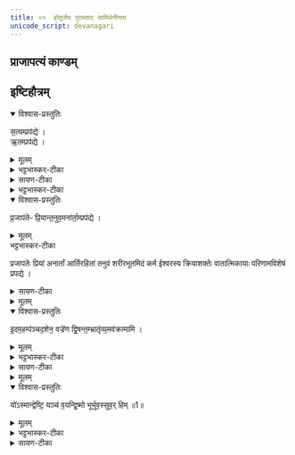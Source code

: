 ```yaml
---
title: ०१  होतुर्जपः पुरस्तात् सामिधेनीनाम्
unicode_script: devanagari
---
```

## प्राजापत्यं काण्डम्
## इष्टिहौत्रम्
<details open><summary>विश्वास-प्रस्तुतिः</summary>

स॒त्यम्प्रप॑द्ये ।  
ऋ॒तम्प्रप॑द्ये ।  
</details>

<details><summary>मूलम्</summary>

स॒त्यम्प्रप॑द्ये ।  
ऋ॒तम्प्रप॑द्ये ।  
</details>

<details><summary>भट्टभास्कर-टीका</summary>

1अथ इष्टिहौत्रमारभ्यते । प्राजापत्यं काण्डम् । तत्र पुरस्तात्सामिधेनीनां होता अन्तराऽऽहवनीयमुत्करं च प्रतीचीनं गच्छम् जपति - सत्यं प्रपद्य इत्यादि ॥ वाचिकं तथात्वं सत्यं, मानसं तथात्वं ऋतं, द्विप्रकारमोघत्वरहितं यज्ञं यथातथा वा इदं कर्म प्रपद्ये आरभे ।  
अ॒मृत॒म्प्रप॑द्ये ।  
</details>

<details><summary>सायण-टीका</summary>

कल्पः (ल्पे) पुरस्तात् सामिधेनीनां होत्य् उपक्रम्यान्तराऽऽहवनीयम् उत्करं च प्रतीचीनं गच्छञ् जपति कं प्रपद्ये तं प्रपद्य इत्य् आदिकम् उक्त्वा सत्यं प्रपद्य इति वेति पक्षान्तरम् उक्तम्। तत्-पाठस् तु-  

> सत्यं प्रपद्ये।  
> ऋतं प्रपद्ये ऽमृतं प्रपद्ये।  
> प्रजापतेः प्रिवां तनुवम् अनार्तां प्रपद्ये।  
> इदम् अहं पञ्चदशेन वज्रेण।  
> द्विषन्तं भ्रातृव्यम् अवक्रामाभि।  
> यो ऽस्मान् द्वेष्टि।  
> यं च वयं द्विष्मः।  
> भूर् भुवः सुवः।  
> हिम् (ब्रा. का. ३ प्र. ५ अ. १) 

इति। 
सत्यं यथार्थ-भूतम् इदं कर्म प्रपद्ये प्रारभे। अस्मिन् कर्मणि वाचिको ऽपराधो मा भूद् इत्य् अर्थः। मनसा चिन्त्यमानम् अप्य् ऋतं यथा भवति तथा प्रपद्ये। मानसो ऽप्य् अपराधो मा भूद् इत्य् अर्थः। अमृतत्व-हेतु-भूतम् इदं कर्म प्रपद्ये। अनेन कर्मणा देवत्वं प्राप्यताम् इत्य् अर्थः।
</details>


<details><summary>भट्टभास्कर-टीका</summary>

अमृतं अमृतत्वहेतुः यथातथा प्रपद्ये ।  
</details>


<details open><summary>विश्वास-प्रस्तुतिः</summary>

प्र॒जाप॑तेᳶ प्रि॒यान्त॒नुव॒मना॑र्ता॒म्प्रप॑द्ये ।  
</details>

<details><summary>मूलम्</summary>

प्र॒जाप॑तेᳶ प्रि॒यान्त॒नुव॒मना॑र्ता॒म्प्रप॑द्ये ।  
</details>

<summary>भट्टभास्कर-टीका</summary>

प्रजापतेः प्रियां अनार्तां आर्तिरहितां तनुवं शरीरभूतमिदं कर्म ईश्वरस्य क्रियाशक्तेः वातात्मिकायाः परिणामविशेषं प्रपद्ये ।  
</details>

<details><summary>सायण-टीका</summary>

देवेष्व् अप्य् आर्ति-रहितां प्रजापतेः प्रियां तनुवं प्रजापति-शरीरम् इदं कर्म प्रपद्ये।
</details>

<details><summary>मूलम्</summary>

इ॒दम॒हम्प॑ञ्चद॒शेन॒ वज्रे॑ण ।  
द्वि॒षन्त॒म्भ्रातृ॑व्य॒मव॑क्रामामि ।  
</details>

<details open><summary>विश्वास-प्रस्तुतिः</summary>

इ॒दम॒हम्प॑ञ्चद॒शेन॒ वज्रे॑ण द्वि॒षन्त॒म्भ्रातृ॑व्य॒मव॑क्रामामि ।  
</details>

<details><summary>मूलम्</summary>

इ॒दम॒हम्प॑ञ्चद॒शेन॒ वज्रे॑ण द्वि॒षन्त॒म्भ्रातृ॑व्य॒मव॑क्रामामि ।  
</details>

<details><summary>भट्टभास्कर-टीका</summary>

यस्मादेवं तस्मात्, इदमिति क्रियाविशेषणम् । पञ्चदशेन पञ्चदशस्तोमसदृशेन पञ्चदशधारेण वज्रेण द्विषन्तं भ्रातृव्यं शत्रुं अवक्रामामि अवष्टभ्य पीडयामि । ममायमारम्भः तस्यैवाक्रमणमिति ।  
</details>

<details><summary>सायण-टीका</summary>

इदम् इति हस्तेनाभिनयः। अहं होता पञ्चदश-स्तोम-सदृशेन वज्र-रूपेणानेन कर्मणा द्विषन्तं शत्रुम् अवष्टभ्य पीडयामि। 
</details>

<details><summary>मूलम्</summary>

यो॑ऽस्मान्द्वेष्टि॑ ।  
यञ्च॑ व॒यन्द्वि॒ष्मः ।  
भूर्भुव॒स्सुवः॑ ।  
हिम् ॥1॥  
</details>

<details open><summary>विश्वास-प्रस्तुतिः</summary>

यो॑ऽस्मान्द्वेष्टि॒ यञ्च॑ व॒यन्द्वि॒ष्मो भूर्भुव॒स्सुव॒र् हिम् ॥1॥  
</details>

<details><summary>मूलम्</summary>

यो॑ऽस्मान्द्वेष्टि॒ यञ्च॑ व॒यन्द्वि॒ष्मो भूर्भुव॒स्सुव॒र् हिम् ॥1॥  
</details>

<details><summary>भट्टभास्कर-टीका</summary>

योऽस्मान् द्वेष्टि अस्माभिरविज्ञातः । यं च वयं द्विष्मः तेनाविज्ञाताः । तत एवं कृते भूर्भुवस्सुवः त्रिष्वपि लोकेषु हिं गन्ता भवामि, विश्वं व्याप्य तिष्ठामि, विश्वस्य प्रीणयिता भवामि, यागद्वारेण विश्वं धारयामि । हि गतौ हिवि प्रीणने, अन्यतरस्येदं छान्दसं रूपम् ॥

इति तैत्तिरीयब्राह्मणे तृतीये पञ्चमे इष्टिहौत्रे प्रथमोऽनुवाकः ॥  

</details>

<details><summary>सायण-टीका</summary>

यः शत्रुम् अस्मान् मनसा द्वेष्टि यं च शत्रुं वयं मनसा द्विष्मस् तम् उभय-विधम् एवावक्रामामि इति पूर्वत्रान्वयः। भूर् भुवः सुवर् इत्य् एतन्-नामका लोकास् तान् हिनोमि प्रीणयामीत्य् अर्थः।  
</details>
